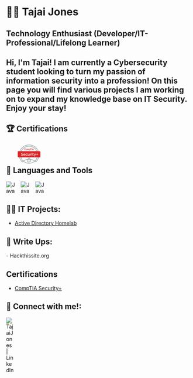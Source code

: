 <h1>
<h1>👨‍🎓 Tajai Jones </h1>
<h2><strong>Technology Enthusiast (Developer/IT-Professional/Lifelong Learner)</strong><h2>

Hi, I'm Tajai! I am currently a Cybersecurity student looking to turn my passion of information security into a profession! On this page you will find various projects I am working on to expand my knowledge base on IT Security. Enjoy your stay!
</h1>

<h2>🏆 Certifications </h2>
<P>
  <img align="left" alt="Java" width="125px" style="padding-right:30px;"src="Security+.jpg" />
  <br>
  <br>
</P>
<h2> 🧰 Languages and Tools </h2>
<p>
  <img align="left" alt="Java" width="30px" style="padding-right:10px;"src="https://cdn.jsdelivr.net/gh/devicons/devicon@latest/icons/python/python-original.svg" />
  <img align="left" alt="Java" width="30px" style="padding-right:10px;"src="https://cdn.jsdelivr.net/gh/devicons/devicon@latest/icons/linux/linux-original.svg" />
  <img align="left" alt="Java" width="30px" style="padding-right:10px;"src="https://cdn.jsdelivr.net/gh/devicons/devicon@latest/icons/html5/html5-original-wordmark.svg" />
  <br>
  <br>
</p>
  
<h2>👨‍💻 IT Projects:</h2>

  - [Active Directory Homelab](https://github.com/TJD48/LABURL)

<h2>📝 Write Ups:</h2>
  - Hackthissite.org

<h2> Certifications </h2>

- [CompTIA Security+](https://github.com/TJD48/TJD48/blob/main/CompTIA%20Security%2B%20ce%20certificate%20(1).pdf)


<h2> 🤳 Connect with me!:</h2>

[<img align="left" alt="TajaiJones | LinkedIn" width="22px" src="https://cdn.jsdelivr.net/npm/simple-icons@v3/icons/linkedin.svg" />][linkedin]

[linkedin]: https://www.linkedin.com/in/tajai-jones-2b24b1204/

<!---
Here are some ideas to get you started:

- 🔭 I’m currently working on ...
- 🌱 I’m currently learning ...
- 👯 I’m looking to collaborate on ...
- 🤔 I’m looking for help with ...
- 💬 Ask me about ...
- 📫 How to reach me: ...
- 😄 Pronouns: ...
- ⚡ Fun fact: ...
-->

